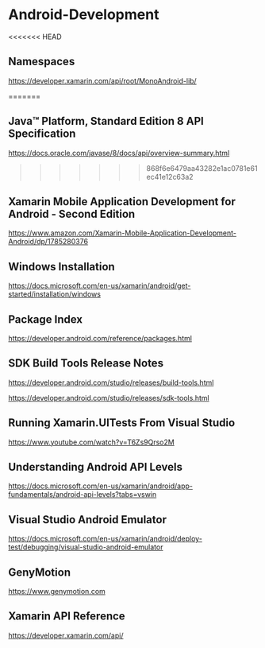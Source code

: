 # Android-Development

<<<<<<< HEAD
## Namespaces

https://developer.xamarin.com/api/root/MonoAndroid-lib/

=======
## Java™ Platform, Standard Edition 8 API Specification

https://docs.oracle.com/javase/8/docs/api/overview-summary.html
>>>>>>> 868f6e6479aa43282e1ac0781e61ec41e12c63a2

## Xamarin Mobile Application Development for Android - Second Edition 

https://www.amazon.com/Xamarin-Mobile-Application-Development-Android/dp/1785280376

## Windows Installation

https://docs.microsoft.com/en-us/xamarin/android/get-started/installation/windows

## Package Index

https://developer.android.com/reference/packages.html

## SDK Build Tools Release Notes

https://developer.android.com/studio/releases/build-tools.html

https://developer.android.com/studio/releases/sdk-tools.html

## Running Xamarin.UITests From Visual Studio

https://www.youtube.com/watch?v=T6Zs9Qrso2M

## Understanding Android API Levels

https://docs.microsoft.com/en-us/xamarin/android/app-fundamentals/android-api-levels?tabs=vswin

## Visual Studio Android Emulator

https://docs.microsoft.com/en-us/xamarin/android/deploy-test/debugging/visual-studio-android-emulator

## GenyMotion

https://www.genymotion.com

## Xamarin API Reference

https://developer.xamarin.com/api/




